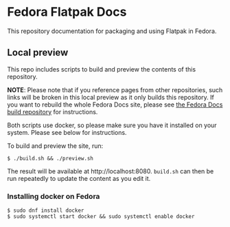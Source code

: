 # Fedora Flatpak Docs

This repository documentation for packaging and using Flatpak in Fedora.

## Local preview

This repo includes scripts to build and preview the contents of this repository.

**NOTE**: Please note that if you reference pages from other repositories, such links will be broken in this local preview as it only builds this repository. If you want to rebuild the whole Fedora Docs site, please see [the Fedora Docs build repository](https://pagure.io/fedora-docs/docs-fp-o/) for instructions.

Both scripts use docker, so please make sure you have it installed on your system. Please see below for instructions.

To build and preview the site, run:

```
$ ./build.sh && ./preview.sh
```

The result will be available at http://localhost:8080. `build.sh` can then be run repeatedly to update the content as you edit it.

### Installing docker on Fedora

```
$ sudo dnf install docker
$ sudo systemctl start docker && sudo systemctl enable docker
```
